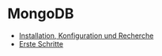 # MongoDB

* [Installation, Konfiguration und Recherche](dokumentationsauftraege/mongodb/mongodb_installation_konfiguration)
* [Erste Schritte](dokumentationsauftraege/mongodb/mongodb_erste_schritte)



   



